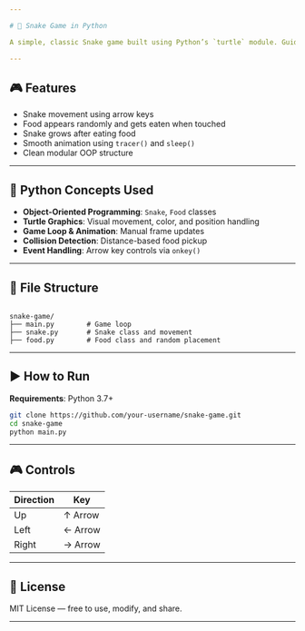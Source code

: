 ```yaml
---

# 🐍 Snake Game in Python

A simple, classic Snake game built using Python’s `turtle` module. Guide the snake using arrow keys and eat food to grow — avoid crashing into walls (extendable) or yourself.

---
```


## 🎮 Features

- Snake movement using arrow keys
- Food appears randomly and gets eaten when touched
- Snake grows after eating food
- Smooth animation using `tracer()` and `sleep()`
- Clean modular OOP structure

---

## 🧠 Python Concepts Used

- **Object-Oriented Programming**: `Snake`, `Food` classes
- **Turtle Graphics**: Visual movement, color, and position handling
- **Game Loop & Animation**: Manual frame updates
- **Collision Detection**: Distance-based food pickup
- **Event Handling**: Arrow key controls via `onkey()`

---

## 📁 File Structure

```

snake-game/
├── main.py        # Game loop
├── snake.py       # Snake class and movement
├── food.py        # Food class and random placement

````

---

## ▶️ How to Run

**Requirements**: Python 3.7+

```bash
git clone https://github.com/your-username/snake-game.git
cd snake-game
python main.py
````

---

## 🎮 Controls

| Direction | Key     |
| --------- | ------- |
| Up        | ↑ Arrow |
| Left      | ← Arrow |
| Right     | → Arrow |

---

## 📄 License

MIT License — free to use, modify, and share.

---
